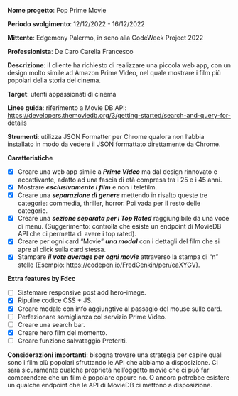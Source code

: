 **Nome progetto**: Pop Prime Movie

**Periodo svolgimento**: 12/12/2022 - 16/12/2022

**Mittente**: Edgemony Palermo, in seno alla CodeWeek Project 2022

**Professionista**: De Caro Carella Francesco

**Descrizione**: il cliente ha richiesto di realizzare una piccola web app, con un design molto simile ad Amazon Prime Video, nel quale mostrare i film più popolari della storia del cinema.

**Target**: utenti appassionati di cinema

**Linee guida**: riferimento a Movie DB API: https://developers.themoviedb.org/3/getting-started/search-and-query-for-details

**Strumenti**: utilizza JSON Formatter per Chrome qualora non l’abbia installato in modo da vedere il JSON formattato direttamente da Chrome.

**Caratteristiche**
- [x] Creare una web app simile a **_Prime Video_** ma dal design rinnovato e accattivante, adatto ad una fascia di età compresa tra i 25 e i 45 anni.
- [x] Mostrare **_esclusivamente i film_** e non i telefilm.
- [x] Creare una **_separazione di genere_** mettendo in risalto queste tre categorie: commedia, thriller, horror. Poi vada per il resto delle categorie.
- [x] Creare una **_sezione separata per i Top Rated_** raggiungibile da una voce di menu. (Suggerimento: controlla che esiste un endpoint di MovieDB API che ci permetta di avere i top rated).
- [x] Creare per ogni card “Movie” **_una modal_** con i dettagli del film che si apre al click sulla card stessa.
- [x] Stampare **_il vote average per ogni movie_** attraverso la stampa di “n” stelle (Esempio: https://codepen.io/FredGenkin/pen/eaXYGV).

**Extra features by Fdcc**
- [ ] Sistemare responsive post add hero-image.
- [x] Ripulire codice CSS + JS.
- [x] Creare modale con info aggiungtive al passagio del mouse sulle card.
- [ ] Perfezionare somiglianza col servizio Prime Video.
- [ ] Creare una search bar.
- [x] Creare hero film del momento.
- [ ] Creare funzione salvataggio Preferiti.

**Considerazioni importanti**: bisogna trovare una strategia per capire quali sono i film più popolari sfruttando le API che abbiamo a disposizione. Ci sarà sicuramente qualche proprietà nell’oggetto movie che ci può far comprendere che un film è popolare oppure no. O ancora potrebbe esistere un qualche endpoint che le API di MovieDB ci mettono a disposizione.
